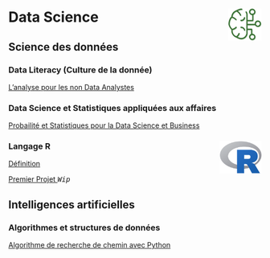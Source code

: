 # <!--Intro au Big Data--> Data Science <a href="https://github.com/MiKL5/"><img src="https://github.com/MiKL5/BI/blob/master/assets/bi.svg" alt="Data science" align="right" height="64px"></a>

## **Science des données**
### **Data Literacy (Culture de la donnée)**
[L’analyse pour les non Data Analystes](analysisIntro)
### **Data Science et Statistiques appliquées aux affaires**  
[Probailité et Statistiques pour la Data Science et Business](productivityAndStatistics4DataScienceAndBusiness)
### **Langage R** <a href="https://github.com/MiKL5/"><img src="https://github.com/MiKL5/MiKL5/raw/master/assets/r.svg.png" alt="Langage R" align="right" height="64px"></a>
[Définition](https://github.com/MiKL5/Business_Intelligence/tree/master/R/define)

[Premier Projet ](R/OC/firstProject)<kbd>_Wip_</kbd>
## **Intelligences artificielles**
### **Algorithmes et structures de données**
[Algorithme de recherche de chemin avec Python](pathfindingAlgorithmsWithPython)
